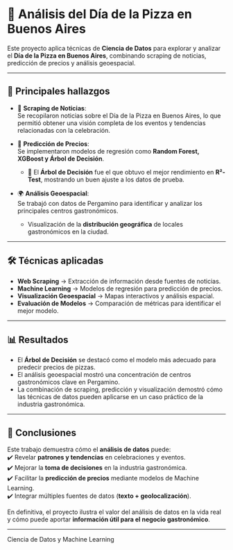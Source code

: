 


# 🍕 Análisis del Día de la Pizza en Buenos Aires  

Este proyecto aplica técnicas de **Ciencia de Datos** para explorar y analizar el **Día de la Pizza en Buenos Aires**, combinando scraping de noticias, predicción de precios y análisis geoespacial.  

---

## 📌 Principales hallazgos  

- 📰 **Scraping de Noticias**:  
  Se recopilaron noticias sobre el Día de la Pizza en Buenos Aires, lo que permitió obtener una visión completa de los eventos y tendencias relacionadas con la celebración.  

- 🤖 **Predicción de Precios**:  
  Se implementaron modelos de regresión como **Random Forest, XGBoost y Árbol de Decisión**.  
  - 🔹 El **Árbol de Decisión** fue el que obtuvo el mejor rendimiento en **R²-Test**, mostrando un buen ajuste a los datos de prueba.  

- 🌍 **Análisis Geoespacial**:  
  Se trabajó con datos de Pergamino para identificar y analizar los principales centros gastronómicos.  
  - Visualización de la **distribución geográfica** de locales gastronómicos en la ciudad.  

---

## 🛠️ Técnicas aplicadas  

- **Web Scraping** → Extracción de información desde fuentes de noticias.  
- **Machine Learning** → Modelos de regresión para predicción de precios.  
- **Visualización Geoespacial** → Mapas interactivos y análisis espacial.  
- **Evaluación de Modelos** → Comparación de métricas para identificar el mejor modelo.  

---

## 📊 Resultados  

- El **Árbol de Decisión** se destacó como el modelo más adecuado para predecir precios de pizzas.  
- El análisis geoespacial mostró una concentración de centros gastronómicos clave en Pergamino.  
- La combinación de scraping, predicción y visualización demostró cómo las técnicas de datos pueden aplicarse en un caso práctico de la industria gastronómica.  

---

## 🚀 Conclusiones  

Este trabajo demuestra cómo el **análisis de datos** puede:  
✔️ Revelar **patrones y tendencias** en celebraciones y eventos.  
✔️ Mejorar la **toma de decisiones** en la industria gastronómica.  
✔️ Facilitar la **predicción de precios** mediante modelos de Machine Learning.  
✔️ Integrar múltiples fuentes de datos (**texto + geolocalización**).  

En definitiva, el proyecto ilustra el valor del análisis de datos en la vida real y cómo puede aportar **información útil para el negocio gastronómico**.  

---
Ciencia de Datos y Machine Learning  
